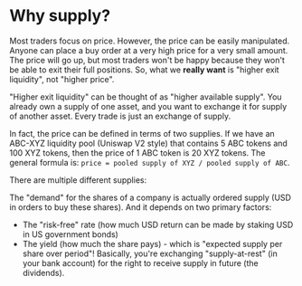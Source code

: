 # Why supply?

Most traders focus on price. However, the price can be easily manipulated. Anyone can place a buy order at a very high price for a very small amount. The price will go up, but most traders won't be happy because they won't be able to exit their full positions. So, what we **really want** is "higher exit liquidity", not "higher price".

"Higher exit liquidity" can be thought of as "higher available supply". You already own a supply of one asset, and you want to exchange it for supply of another asset. Every trade is just an exchange of supply.

In fact, the price can be defined in terms of two supplies. If we have an ABC-XYZ liquidity pool (Uniswap V2 style) that contains 5 ABC tokens and 100 XYZ tokens, then the price of 1 ABC token is 20 XYZ tokens. The general formula is: `price = pooled supply of XYZ / pooled supply of ABC`.

There are multiple different supplies:

The "demand" for the shares of a company is actually ordered supply (USD in orders to buy these shares). And it depends on two primary factors:

* The "risk-free" rate (how much USD return can be made by staking USD in US government bonds)
* The yield (how much the share pays) - which is "expected supply per share over period"!
  Basically, you're exchanging "supply-at-rest" (in your bank account) for the right to receive supply in future (the dividends).
